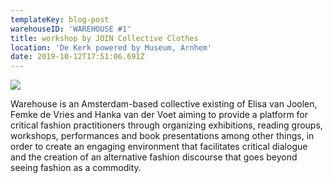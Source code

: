 ```yaml
---
templateKey: blog-post
warehouseID: 'WAREHOUSE #1'
title: workshop by JOIN Collective Clothes
location: 'De Kerk powered by Museum, Arnhem'
date: 2019-10-12T17:51:06.691Z
---
```

![](/img/13072019_join_arnhem_join.jpg)

Warehouse is an Amsterdam-based collective existing of Elisa van Joolen, Femke de Vries and Hanka van der Voet aiming to provide a platform for critical fashion practitioners through organizing exhibitions, reading groups, workshops, performances and book presentations among other things, in order to create an engaging environment that facilitates critical dialogue and the creation of an alternative fashion discourse that goes beyond seeing fashion as a commodity.
